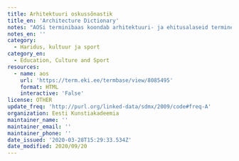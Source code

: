 ```yaml
---
title: Arhitektuuri oskussõnastik
title_en: 'Architecture Dictionary'
notes: "AOSi terminibaas koondab arhitektuuri- ja ehitusalaseid termineid ja definitsioone. Terminibaas on pidevas täienemises hinnanguliselt järgneval 5 aastal (2015–2019). Protsessi lõppeesmärgiks on publitseerida laiapõhjaline illustreeritud oskussõnaraamat, millest kujuneks inseneride, arhitektide, kunstiteadlaste, konservaatorite jt usaldusväärne käsiraamat ja allikas. Koostatav terminikogu peaks oluliselt lihtsustama nimetatud erialaringkondade vahelist teineteisemõistmist ning täitma tühimiku eestikeelses teabekirjanduses ehituse ja arhitektuuri alal. Sõnavara koostamisesse on kaasatud Eesti Kunstiakadeemia, Tallinna Tehnikaülikooli, Tallinna Tehnikakõrgkooli õppejõud, erialaliitude esindajad ning arvukalt kogenud spetsialiste.\r\n\r\nKokku 517 terminit"
notes_en: ''
category:
  - Haridus, kultuur ja sport
category_en:
  - Education, Culture and Sport
resources:
  - name: aos
    url: 'https://term.eki.ee/termbase/view/8085495'
    format: HTML
    interactive: 'False'
license: OTHER
update_freq: 'http://purl.org/linked-data/sdmx/2009/code#freq-A'
organization: Eesti Kunstiakadeemia
maintainer_name: ''
maintainer_email: ''
maintainer_phone: ''
date_issued: '2020-03-28T15:29:33.534Z'
date_modified: 2020/09/20
---
```

